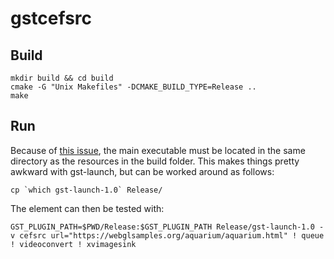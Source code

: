 # gstcefsrc

## Build

```
mkdir build && cd build
cmake -G "Unix Makefiles" -DCMAKE_BUILD_TYPE=Release ..
make
```

## Run

Because of [this issue], the main executable must be located in the
same directory as the resources in the build folder. This makes things
pretty awkward with gst-launch, but can be worked around as follows:

```
cp `which gst-launch-1.0` Release/
```

The element can then be tested with:

```
GST_PLUGIN_PATH=$PWD/Release:$GST_PLUGIN_PATH Release/gst-launch-1.0 -v cefsrc url="https://webglsamples.org/aquarium/aquarium.html" ! queue ! videoconvert ! xvimagesink
```

[this issue]: https://bitbucket.org/chromiumembedded/cef/issues/1936/override-paths-dir_exe-dir_module-on-linux
